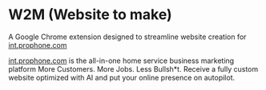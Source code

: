 # W2M (Website to make)
A Google Chrome extension designed to streamline website creation for [int.prophone.com](https://www.toplinepro.com/)

[int.prophone.com](https://www.toplinepro.com/) is the all-in-one home service business marketing platform More Customers. More Jobs. Less Bullsh*t. Receive a fully custom website optimized with AI and put your online presence on autopilot.
